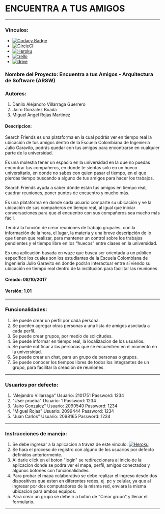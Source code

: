 # ENCUENTRA A TUS AMIGOS
***
### Vinculos:
- [![Codacy Badge](https://api.codacy.com/project/badge/Grade/c653d1358b154962946629e8dec4c483)](https://www.codacy.com/app/Proyectoarsw2017/ARSW-Proyecto-EncuentraATusAmigos-2017-2/dashboard)
- [![CircleCI](https://1.bp.blogspot.com/-s3Nu1S7bq3A/We_SrRLaZxI/AAAAAAAADzk/TX4zBO7CbRkVH-Lq2M3Wrr22aWOlhCsngCLcBGAs/s1600/imagen%2Bcircleci.png)](https://circleci.com/gh/Proyectoarsw2017/ARSW-Proyecto-EncuentraATusAmigos-2017-2)
- [![Heroku](https://wmpics.pics/di-D9YP.png)](https://arsw-proyecto-2017-2.herokuapp.com)
- [![trello](https://1.bp.blogspot.com/-VnIVUyud-2I/WfMm-l9K5fI/AAAAAAAAD0E/lo0xB4GQLt0Q9W3uwFZ3GW7bacj6CXQXQCLcBGAs/s1600/iconotrello.png)](https://trello.com/b/2KWuQi7A/arsw-2017-2-encuentra-a-tus-amigos)
- [![drive](https://4.bp.blogspot.com/-iMaOlu-aY1s/WfMnnYkodrI/AAAAAAAAD0Q/ne9eiKFk_LoS6rSPa0_ijv5R_1-a89sRgCLcBGAs/s1600/iconodrive.png)](https://drive.google.com/open?id=0B7LApJOHv8_YekpycXc3bzhHVms)


### Nombre del Proyecto: Encuentra a tus Amigos - Arquitectura de Software (ARSW)
### Autores: 
1. Danilo Alejandro Villarraga Guerrero
2. Jairo Gonzalez Boada
3. Miguel Angel Rojas Martinez

#### Descripcion: 
Search Friends es una plataforma en la cual podrás ver en tiempo real la ubicación de tus amigos  dentro de la Escuela Colombiana de Ingeniería Julio Garavito, podrás quedar con tus amigos para encontrarse en cualquier parte de la universidad.

Es una molestia tener un espacio en la universidad en la que no puedas encontrar  tus compañeros, en donde te sientas solo en un hueco universitario, en donde no sabes con quien pasar el tiempo, en el que pierdas tiempo buscando a alguno de tus amigos para hacer los trabajos.

Search Friends ayuda a saber dónde están tus amigos en tiempo real, cuadrar reuniones, poner puntos de encuentro y mucho más. 

Es una plataforma en donde cada usuario comparte su ubicación y ve la ubicación de sus compañeros en tiempo real, al igual que iniciar conversaciones para que el encuentro con sus compañeros sea mucho más fácil.

Tendrá la función de crear reuniones de trabajo grupales, con la información de la hora, el lugar, la materia y una breve descripción de lo que tienen que realizar, para mantener un control sobre los trabajos pendientes y el tiempo libre en los “huecos” entre clases en la universidad.

Es una aplicación basada en waze que busca ser orientada a un público específico los cuales son los estudiantes de la Escuela Colombiana de Ingeniería Julio Garavito en donde podrán interactuar entre sí viendo su ubicación en tiempo real dentro de la institución para facilitar las reuniones.

#### Creado: 08/10/2017
#### Versión: 1.01
***
### Funcionalidades:

1. Se puede crear un perfil por cada persona.
2. Se pueden agregar otras personas a una lista de amigos asociada a cada perfil.
3. Se puede crear grupos, por medio de solicitudes.
4. Se puede informar en tiempo real, la localizacion de los usuarios.
5. Se puede notificar a las personas que se encuentren en el momento en la universidad.
6. Se puede crear un chat, para un grupo de personas o grupos.
7. Se puede conocer los tiempos libres de todos los integrantes de un grupo, para facilitar la creación de reuniones.

***
### Usuarios por defecto:
1. "Alejandro Villarraga" Usuario: 2101751 Password: 1234
2. "User prueba" Usuario: 1 Password: 1234
3. "Jairo Gonzalez" Usuario: 2090540 Password: 1234
4. "Miguel Rojas" Usuario: 2099444 Password: 1234
5. "Juan Carlos" Usuario: 2098165 Password: 1234

***

### Instrucciones de manejo:

1. Se debe ingresar a la aplicacion a travez de este vinculo: [![Heroku](https://wmpics.pics/di-D9YP.png)](https://arsw-proyecto-2017-2.herokuapp.com)
2. Se hara el proceso de registro con alguno de los usuarios por defecto definidos anteriormente.
3. Al darle click en el boton "login" se redireccionara al inicio de la aplicacion donde se podra ver el mapa, perfil, amigos conectados y algunos botones con funcionalidades.
4. Para probar el mapa colaborativo se debe realizar el ingreso desde dos dispositivos que esten en diferentes redes, ej. pc y celular, ya que al ingresar por dos computadores de la misma red, enviara la misma ubicacion para ambos equipos.
5. Para crear un grupo se debe ir a boton de "Crear grupo" y llenar el formulario.

***

